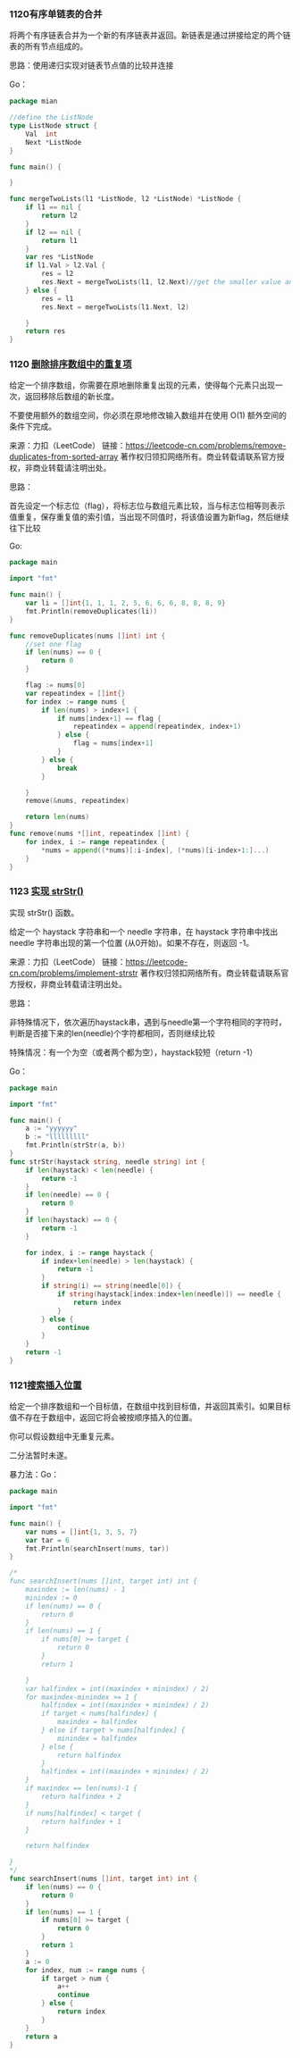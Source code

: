 ### 1120有序单链表的合并

将两个有序链表合并为一个新的有序链表并返回。新链表是通过拼接给定的两个链表的所有节点组成的。

思路：使用递归实现对链表节点值的比较并连接

Go：

```go
package mian

//define the ListNode
type ListNode struct {
	Val  int
	Next *ListNode
}

func main() {

}

func mergeTwoLists(l1 *ListNode, l2 *ListNode) *ListNode {
	if l1 == nil {
		return l2
	}
	if l2 == nil {
		return l1
	}
	var res *ListNode
	if l1.Val > l2.Val {
		res = l2
		res.Next = mergeTwoLists(l1, l2.Next)//get the smaller value and continue to find the most small value
	} else {
		res = l1
		res.Next = mergeTwoLists(l1.Next, l2)

	}
	return res
}

```

### 1120 [删除排序数组中的重复项](https://leetcode-cn.com/problems/remove-duplicates-from-sorted-array/)

给定一个排序数组，你需要在原地删除重复出现的元素，使得每个元素只出现一次，返回移除后数组的新长度。

不要使用额外的数组空间，你必须在原地修改输入数组并在使用 O(1) 额外空间的条件下完成。

来源：力扣（LeetCode）
链接：https://leetcode-cn.com/problems/remove-duplicates-from-sorted-array
著作权归领扣网络所有。商业转载请联系官方授权，非商业转载请注明出处。

思路：

首先设定一个标志位（flag），将标志位与数组元素比较，当与标志位相等则表示值重复，保存重复值的索引值，当出现不同值时，将该值设置为新flag，然后继续往下比较

Go:

```go
package main

import "fmt"

func main() {
	var li = []int{1, 1, 1, 2, 5, 6, 6, 6, 8, 8, 8, 9}
	fmt.Println(removeDuplicates(li))
}

func removeDuplicates(nums []int) int {
	//set one flag
	if len(nums) == 0 {
		return 0
	}

	flag := nums[0]
	var repeatindex = []int{}
	for index := range nums {
		if len(nums) > index+1 {
			if nums[index+1] == flag {
				repeatindex = append(repeatindex, index+1)
			} else {
				flag = nums[index+1]
			}
		} else {
			break
		}

	}
	remove(&nums, repeatindex)

	return len(nums)
}
func remove(nums *[]int, repeatindex []int) {
	for index, i := range repeatindex {
		*nums = append((*nums)[:i-index], (*nums)[i-index+1:]...)
	}
}

```

### 1123 [实现 strStr()](https://leetcode-cn.com/problems/implement-strstr/)

实现 strStr() 函数。

给定一个 haystack 字符串和一个 needle 字符串，在 haystack 字符串中找出 needle 字符串出现的第一个位置 (从0开始)。如果不存在，则返回  -1。

来源：力扣（LeetCode）
链接：https://leetcode-cn.com/problems/implement-strstr
著作权归领扣网络所有。商业转载请联系官方授权，非商业转载请注明出处。

思路：

非特殊情况下，依次遍历haystack串，遇到与needle第一个字符相同的字符时，判断是否接下来的len(needle)个字符都相同，否则继续比较

特殊情况：有一个为空（或者两个都为空），haystack较短（return -1）

Go：

```go
package main

import "fmt"

func main() {
	a := "yyyyyy"
	b := "lllllllll"
	fmt.Println(strStr(a, b))
}
func strStr(haystack string, needle string) int {
	if len(haystack) < len(needle) {
		return -1
	}
	if len(needle) == 0 {
		return 0
	}
	if len(haystack) == 0 {
		return -1
	}

	for index, i := range haystack {
		if index+len(needle) > len(haystack) {
			return -1
		}
		if string(i) == string(needle[0]) {
			if string(haystack[index:index+len(needle)]) == needle {
				return index
			}
		} else {
			continue
		}
	}
	return -1
}

```

### 1121[搜索插入位置](https://leetcode-cn.com/problems/search-insert-position/)

给定一个排序数组和一个目标值，在数组中找到目标值，并返回其索引。如果目标值不存在于数组中，返回它将会被按顺序插入的位置。

你可以假设数组中无重复元素。

二分法暂时未遂。

暴力法：Go：

```go
package main

import "fmt"

func main() {
	var nums = []int{1, 3, 5, 7}
	var tar = 6
	fmt.Println(searchInsert(nums, tar))
}

/*
func searchInsert(nums []int, target int) int {
	maxindex := len(nums) - 1
	minindex := 0
	if len(nums) == 0 {
		return 0
	}
	if len(nums) == 1 {
		if nums[0] >= target {
			return 0
		}
		return 1

	}
	var halfindex = int((maxindex + minindex) / 2)
	for maxindex-minindex >= 1 {
		halfindex = int((maxindex + minindex) / 2)
		if target < nums[halfindex] {
			maxindex = halfindex
		} else if target > nums[halfindex] {
			minindex = halfindex
		} else {
			return halfindex
		}
		halfindex = int((maxindex + minindex) / 2)
	}
	if maxindex == len(nums)-1 {
		return halfindex + 2
	}
	if nums[halfindex] < target {
		return halfindex + 1
	}

	return halfindex

}
*/
func searchInsert(nums []int, target int) int {
	if len(nums) == 0 {
		return 0
	}
	if len(nums) == 1 {
		if nums[0] >= target {
			return 0
		}
		return 1
	}
	a := 0
	for index, num := range nums {
		if target > num {
			a++
			continue
		} else {
			return index
		}
	}
	return a
}

```

